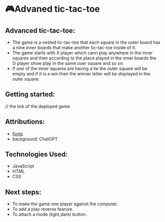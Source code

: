 # 🎮Advaned tic-tac-toe

## Advanced tic-tac-toe:
- The game is a nested tic-tac-toe that each square in the outer board has a nine inner boards that make another tic-tac-toe inside of it.
- The game starts with X player which cann play anywhere in the inner squares and then according to the place played in the inner boards the O player show play in the same ouer square and so on.
- If one of the inner squares are having a tie the outer square will be empty and if it is a win then the winner letter will be displayed in the outer square.

## Getting started:
// the link of the deployed game

## Attributions: 
- [fonts](https://fonts.google.com/share?selection.family=Pixelify+Sans:wght@400..700|Press+Start+2P|Silkscreen:wght@400;700|Tektur:wght@400..900|VT323)
- background: ChatGPT

 ## Technologies Used:
- JavaScript
- HTML
- CSS

## Next steps:
- To make the game one player against the computer.
- To add a play reverse fearure.
- To attach a  mode (light,dark) button.
 
